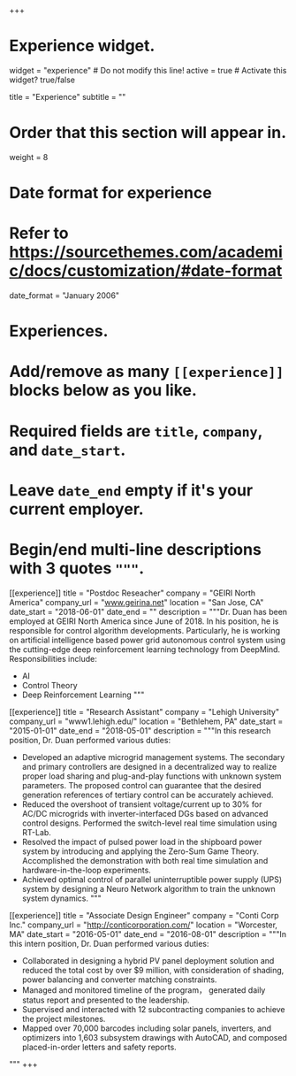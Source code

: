 +++
# Experience widget.
widget = "experience"  # Do not modify this line!
active = true  # Activate this widget? true/false

title = "Experience"
subtitle = ""

# Order that this section will appear in.
weight = 8

# Date format for experience
#   Refer to https://sourcethemes.com/academic/docs/customization/#date-format
date_format = "January 2006"

# Experiences.
#   Add/remove as many `[[experience]]` blocks below as you like.
#   Required fields are `title`, `company`, and `date_start`.
#   Leave `date_end` empty if it's your current employer.
#   Begin/end multi-line descriptions with 3 quotes `"""`.
[[experience]]
  title = "Postdoc Reseacher"
  company = "GEIRI North America"
  company_url = "www.geirina.net"
  location = "San Jose, CA"
  date_start = "2018-06-01"
  date_end = ""
  description = """Dr. Duan has been employed at GEIRI North America since June of 2018. In his position, he is responsible for control algorithm developments. Particularly, he is working on artificial intelligence based power grid autonomous control system using the cutting-edge deep reinforcement learning technology from DeepMind.
  Responsibilities include: 
  
  * AI
  * Control Theory
  * Deep Reinforcement Learning
  """

[[experience]]
  title = "Research Assistant"
  company = "Lehigh University"
  company_url = "www1.lehigh.edu/"
  location = "Bethlehem, PA"
  date_start = "2015-01-01"
  date_end = "2018-05-01"
  description = """In this research position, Dr. Duan performed various duties: 
  * Developed an adaptive microgrid management systems. The secondary and primary controllers are designed in a decentralized way to realize proper load sharing and plug-and-play functions with unknown system parameters. The proposed control can guarantee that the desired generation references of tertiary control can be accurately achieved. 
  * Reduced the overshoot of transient voltage/current up to 30% for AC/DC microgrids with inverter-interfaced DGs based on advanced control designs. Performed the switch-level real time simulation using RT-Lab. 
  * Resolved the impact of pulsed power load in the shipboard power system by introducing and applying the Zero-Sum Game Theory. Accomplished the demonstration with both real time simulation and hardware-in-the-loop experiments. 
  * Achieved optimal control of parallel uninterruptible power supply (UPS) system by designing a Neuro Network algorithm to train the unknown system dynamics.
  """
 
 [[experience]]
  title = "Associate Design Engineer"
  company = "Conti Corp Inc."
  company_url = "http://conticorporation.com/"
  location = "Worcester, MA"
  date_start = "2016-05-01"
  date_end = "2016-08-01"
  description = """In this intern position, Dr. Duan performed various duties: 
*	Collaborated in designing a hybrid PV panel deployment solution and reduced the total cost by over $9 million, with consideration of shading, power balancing and converter matching constraints.
*	Managed and monitored timeline of the program， generated daily status report and presented to the leadership. 
*	Supervised and interacted with 12 subcontracting companies to achieve the project milestones. 
*	Mapped over 70,000 barcodes including solar panels, inverters, and optimizers into 1,603 subsystem drawings with AutoCAD, and composed placed-in-order letters and safety reports. 

  """
+++
